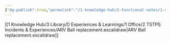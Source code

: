 ```yaml
---
{"dg-publish":true,"permalink":"/1-knowledge-hub/2-functional-notes/1-career-notes/3-tstps-kaniha-technical-notes/7-other-systems-notes/arv-working-mechanism/","noteIcon":""}
---
```


[[1 Knowledge Hub/3 Library/D Experiences & Learnings/1 Office/2 TSTPS Incidents & Experiences/ARV Ball replacement.excalidraw\|ARV Ball replacement.excalidraw]]